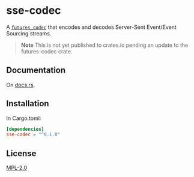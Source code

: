 # sse-codec
A [`futures_codec`](https://crates.io/crates/futures_codec) that encodes and decodes Server-Sent Event/Event Sourcing streams.

> **Note** This is not yet published to crates.io pending an update to the futures-codec crate.

## Documentation
On [docs.rs](https://docs.rs/sse-codec).

## Installation
In Cargo.toml:
```toml
[dependencies]
sse-codec = "^0.1.0"
```

## License
[MPL-2.0](./LICENSE)
